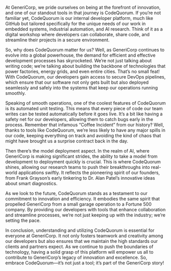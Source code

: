 At GeneriCorp, we pride ourselves on being at the forefront of innovation, and one of our standout tools in that journey is CodeQuorum. If you’re not familiar yet, CodeQuorum is our internal developer platform, much like GitHub but tailored specifically for the unique needs of our work in embedded systems, industrial automation, and AI research. Think of it as a digital workshop where developers can collaborate, share code, and streamline their projects in a secure environment.

So, why does CodeQuorum matter for us? Well, as GeneriCorp continues to evolve into a global powerhouse, the demand for efficient and effective development processes has skyrocketed. We’re not just talking about writing code; we’re talking about building the backbone of technologies that power factories, energy grids, and even entire cities. That’s no small feat! With CodeQuorum, our developers gain access to secure DevOps pipelines, which ensure that our software not only gets built but also deployed seamlessly and safely into the systems that keep our operations running smoothly.

Speaking of smooth operations, one of the coolest features of CodeQuorum is its automated unit testing. This means that every piece of code our team writes can be tested automatically before it goes live. It’s a bit like having a safety net for our developers, allowing them to catch bugs early in the process. Remember that infamous “Coffee Incident” from our history? Well, thanks to tools like CodeQuorum, we’re less likely to have any major spills in our code, keeping everything on track and avoiding the kind of chaos that might have brought us a surprise contract back in the day.

Then there’s the model deployment aspect. In the realm of AI, where GeneriCorp is making significant strides, the ability to take a model from development to deployment quickly is crucial. This is where CodeQuorum shines, allowing our research teams to push their breakthroughs into real-world applications swiftly. It reflects the pioneering spirit of our founders, from Frank Grayson’s early tinkering to Dr. Alan Patel’s innovative ideas about smart diagnostics.

As we look to the future, CodeQuorum stands as a testament to our commitment to innovation and efficiency. It embodies the same spirit that propelled GeneriCorp from a small garage operation to a Fortune 500 company. By providing our developers with tools that enhance collaboration and streamline processes, we’re not just keeping up with the industry; we’re setting the pace.

In conclusion, understanding and utilizing CodeQuorum is essential for everyone at GeneriCorp. It not only fosters teamwork and creativity among our developers but also ensures that we maintain the high standards our clients and partners expect. As we continue to push the boundaries of technology, having a solid grasp of this platform will empower us all to contribute to GeneriCorp’s legacy of innovation and excellence. So, embrace CodeQuorum—it’s not just a tool; it’s part of the GeneriCorp story!